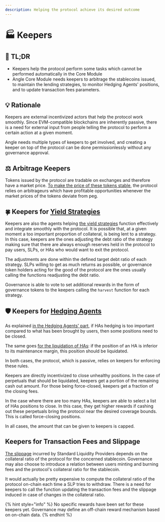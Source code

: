 ```yaml
---
description: Helping the protocol achieve its desired outcome
---
```


# 🏭 Keepers

## 🔎 TL;DR

- Keepers help the protocol perform some tasks which cannot be performed automatically in the Core Module
- Angle Core Module needs keepers to arbitrage the stablecoins issued, to maintain the lending strategies, to monitor Hedging Agents' positions, and to update transaction fees parameters.

## 💡 Rationale

Keepers are external incentivized actors that help the protocol work smoothly. Since EVM-compatible blockchains are inherently passive, there is a need for external input from people telling the protocol to perform a certain action at a given moment.

Angle needs multiple types of keepers to get involved, and creating a keeper on top of the protocol can be done permissionlessly without any governance approval.

## ⚖️ Arbitrage Keepers

Tokens issued by the protocol are tradable on exchanges and therefore have a market price. [To make the price of these tokens stable](/core-module/), the protocol relies on arbitrageurs which have profitable opportunities whenever the market prices of the tokens deviate from peg.

## 🍀 Keepers for [Yield Strategies](/core-module/lending.md)

Keepers are also the agents helping [the yield strategies](/core-module/lending.md) function effectively and integrate smoothly with the protocol. It is possible that, at a given moment a too important proportion of collateral, is being lent to a strategy. In this case, keepers are the ones adjusting the debt ratio of the strategy making sure that there are always enough reserves held in the protocol to pay users, SLPs, or HAs who would want to exit the protocol.

The adjustments are done within the defined target debt ratio of each strategy. SLPs willing to get as much returns as possible, or governance token holders acting for the good of the protocol are the ones usually calling the functions readjusting the debt ratio.

Governance is able to vote to set additional rewards in the form of governance tokens to the keepers calling the `harvest` function for each strategy.

## 🛡️ Keepers for [Hedging Agents](../../concepts/other-aspects/hedging-agents/)

As explained [in the Hedging Agents' part](/core-module/hedging-agents/faq-ha.md#what-happens-if-there-are-too-many-has-with-respect-to-the-amount-to-hedge-from-the-core-module), if HAs hedging is too important compared to what has been brought by users, then some positions need to be closed.

The same goes [for the liquidation of HAs](/core-module/hedging-agents/README.md#💧-has-liquidations): if the position of an HA is inferior to its maintenance margin, this position should be liquidated.

In both cases, the protocol, which is passive, relies on keepers for enforcing these rules.

Keepers are directly incentivized to close unhealthy positions. In the case of perpetuals that should be liquidated, keepers get a portion of the remaining cash out amount. For those being force-closed, keepers get a fraction of the closing fees.

In the case where there are too many HAs, keepers are able to select a list of HAs positions to close. In this case, they get higher rewards if cashing out these perpetuals bring the protocol near the desired coverage bounds. This is called force-closing positions.

In all cases, the amount that can be given to keepers is capped.

## Keepers for Transaction Fees and Slippage

[The slippage](/core-module/standard-liquidity-providers/README.md#🥅-slippage) incurred by Standard Liquidity Providers depends on the collateral ratio of the protocol for the concerned stablecoin. Governance may also choose to introduce a relation between users minting and burning fees and the protocol's collateral ratio for the stablecoin.

It would actually be pretty expensive to compute the collateral ratio of the protocol on-chain each time a SLP tries to withdraw. There is a need for keepers to call the function updating the transaction fees and the slippage induced in case of changes in the collateral ratio.

{% hint style="info" %}
No specific rewards have been set for these keepers yet. Governance may define an off-chain reward mechanism based on on-chain data.
{% endhint %}
